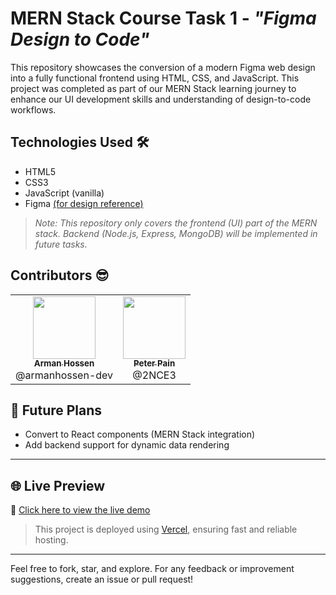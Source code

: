 # MERN Stack Course Task 1 - *"Figma Design to Code"*

This repository showcases the conversion of a modern Figma web design into a fully functional frontend using HTML, CSS, and JavaScript. This project was completed as part of our MERN Stack learning journey to enhance our UI development skills and understanding of design-to-code workflows.

## Technologies Used 🛠️

- HTML5  
- CSS3  
- JavaScript (vanilla)  
- Figma [(for design reference)](https://www.figma.com/design/is3KM44uHAxDSzwxNLev2H/Narratica---Blog-Landing-Page--Community-?node-id=0-1&p=f)

> _Note: This repository only covers the frontend (UI) part of the MERN stack. Backend (Node.js, Express, MongoDB) will be implemented in future tasks._

## Contributors 😎

<table>
  <tr>
    <td align="center"><a href="https://github.com/armanhossen-dev"><img src="https://avatars.githubusercontent.com/armanhossen-dev" width="100px;" alt=""/><br /><sub><b>Arman Hossen</b></sub></a><br />@armanhossen-dev</td>
    <td align="center"><a href="https://github.com/2NCE3"><img src="https://avatars.githubusercontent.com/2NCE3" width="100px;" alt=""/><br /><sub><b>Peter Pain</b></sub></a><br />@2NCE3</td>
  </tr>
</table>


<!-- 
## 🧠 Learning Outcomes

- Hands-on experience with frontend implementation from design mockups
- Better understanding of layout techniques (Flexbox, Grid)
- Practice with responsive design for multiple screen sizes
- Collaboration using GitHub workflow 
-->


## 📌 Future Plans
- Convert to React components (MERN Stack integration)
- Add backend support for dynamic data rendering

---

## 🌐 Live Preview

🔗 [Click here to view the live demo](https://figmatocode1.vercel.app)

> This project is deployed using [Vercel](https://vercel.com/), ensuring fast and reliable hosting.

---

Feel free to fork, star, and explore. For any feedback or improvement suggestions, create an issue or pull request!

